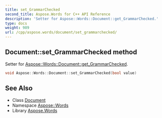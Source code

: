 ```yaml
---
title: set_GrammarChecked
second_title: Aspose.Words for C++ API Reference
description: 'Setter for Aspose::Words::Document::get_GrammarChecked.'
type: docs
weight: 989
url: /cpp/aspose.words/document/set_grammarchecked/
---
```

## Document::set_GrammarChecked method


Setter for [Aspose::Words::Document::get_GrammarChecked](../get_grammarchecked/).

```cpp
void Aspose::Words::Document::set_GrammarChecked(bool value)
```

## See Also

* Class [Document](../)
* Namespace [Aspose::Words](../../)
* Library [Aspose.Words](../../../)
